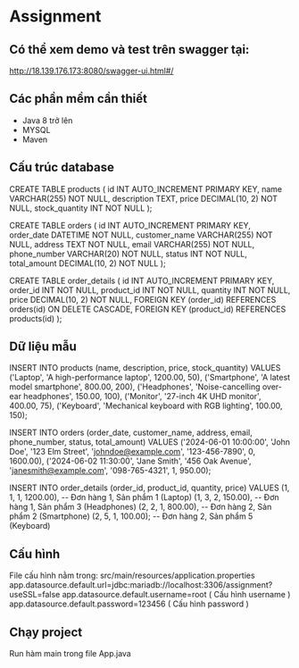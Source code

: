 # Assignment

## Có thể xem demo và test trên swagger tại:
http://18.139.176.173:8080/swagger-ui.html#/

## Các phần mềm cần thiết
- Java 8 trở lên
- MYSQL
- Maven

## Cấu trúc database
CREATE TABLE products (
    id INT AUTO_INCREMENT PRIMARY KEY,
    name VARCHAR(255) NOT NULL,
    description TEXT,
    price DECIMAL(10, 2) NOT NULL,
    stock_quantity INT NOT NULL
);

CREATE TABLE orders (
    id INT AUTO_INCREMENT PRIMARY KEY,
    order_date DATETIME NOT NULL,
    customer_name VARCHAR(255) NOT NULL,
    address TEXT NOT NULL,
    email VARCHAR(255) NOT NULL,
    phone_number VARCHAR(20) NOT NULL,
    status INT NOT NULL,
    total_amount DECIMAL(10, 2) NOT NULL
);

CREATE TABLE order_details (
    id INT AUTO_INCREMENT PRIMARY KEY,
    order_id INT NOT NULL,
    product_id INT NOT NULL,
    quantity INT NOT NULL,
    price DECIMAL(10, 2) NOT NULL,
    FOREIGN KEY (order_id) REFERENCES orders(id) ON DELETE CASCADE,
    FOREIGN KEY (product_id) REFERENCES products(id)
);

## Dữ liệu mẫu
INSERT INTO products (name, description, price, stock_quantity) VALUES
('Laptop', 'A high-performance laptop', 1200.00, 50),
('Smartphone', 'A latest model smartphone', 800.00, 200),
('Headphones', 'Noise-cancelling over-ear headphones', 150.00, 100),
('Monitor', '27-inch 4K UHD monitor', 400.00, 75),
('Keyboard', 'Mechanical keyboard with RGB lighting', 100.00, 150);

INSERT INTO orders (order_date, customer_name, address, email, phone_number, status, total_amount) VALUES
('2024-06-01 10:00:00', 'John Doe', '123 Elm Street', 'johndoe@example.com', '123-456-7890', 0, 1600.00),
('2024-06-02 11:30:00', 'Jane Smith', '456 Oak Avenue', 'janesmith@example.com', '098-765-4321', 1, 950.00);

INSERT INTO order_details (order_id, product_id, quantity, price) VALUES
(1, 1, 1, 1200.00),  -- Đơn hàng 1, Sản phẩm 1 (Laptop)
(1, 3, 2, 150.00),   -- Đơn hàng 1, Sản phẩm 3 (Headphones)
(2, 2, 1, 800.00),   -- Đơn hàng 2, Sản phẩm 2 (Smartphone)
(2, 5, 1, 100.00);   -- Đơn hàng 2, Sản phẩm 5 (Keyboard)

## Cấu hình
File cấu hình nằm trong: src/main/resources/application.properties
app.datasource.default.url=jdbc:mariadb://localhost:3306/assignment?useSSL=false
app.datasource.default.username=root  ( Cấu hình username )
app.datasource.default.password=123456 ( Cấu hình password )

## Chạy project
Run hàm main trong file App.java
